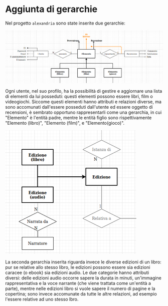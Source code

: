 # Aggiunta di gerarchie


Nel progetto `alexandria` sono state inserite due gerarchie:

![](img/gerarchia1.png)

Ogni utente, nel suo profilo, ha la possibilità di gestire e aggiornare una lista di elementi da lui posseduti: questi elementi possono essere libri, film o videogiochi. Siccome questi elementi hanno attributi e relazioni diverse, ma sono accomunati dall'essere posseduti dall'utente ed essere oggetto di recensioni, è sembrato opportuno rappresentarli come una gerarchia, in cui "Elemento" è l'entità padre, mentre le entità figlio sono rispettivamente "Elemento (libro)", "Elemento (film)", e "Elemento(gioco)".

![](img/gerarchia2.png)

La seconda gerarchia inserita riguarda invece le diverse edizioni di un libro: pur se relative allo stesso libro, le edizioni possono essere sia edizioni caracee (o ebook) sia edizioni audio. Le due categorie hanno attributi diversi: delle edizioni audio occorre sapere la durata in minuti, un'immagine rappresentativa e la voce narrante (che viene trattata come un'entità a parte), mentre nelle edizioni libro si vuole sapere il numero di pagine e la copertina; sono invece accomunate da tutte le altre relazioni, ad esempio l'essere relative ad uno stesso lbro. 